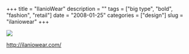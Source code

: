 +++
title = "IlanioWear"
description = ""
tags = ["big type", "bold", "fashion", "retail"]
date = "2008-01-25"
categories = ["design"]
slug = "ilaniowear"
+++


 

  <div id="screens-thumbs" class="clearfix">
    <div class="txt-center" id="design-submission"><a href="http://ilaniowear.com/"><img id='bluga-thumbnail-1191' class='bluga-thumbnail large' src='/media/bluga/
wt47fcd741e70fa.jpg'/></a></div>  
  </div>   
<p><a href="http://ilaniowear.com/">http://ilaniowear.com/</a></p>




